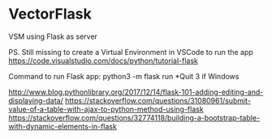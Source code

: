 # VectorFlask
VSM using Flask as server

PS. Still missing to create a Virtual Environment in VSCode to run the app
https://code.visualstudio.com/docs/python/tutorial-flask

Command to run Flask app: python3 -m flask run
*Quit 3 if Windows

http://www.blog.pythonlibrary.org/2017/12/14/flask-101-adding-editing-and-displaying-data/
https://stackoverflow.com/questions/31080961/submit-value-of-a-table-with-ajax-to-python-method-using-flask
https://stackoverflow.com/questions/32774118/building-a-bootstrap-table-with-dynamic-elements-in-flask
